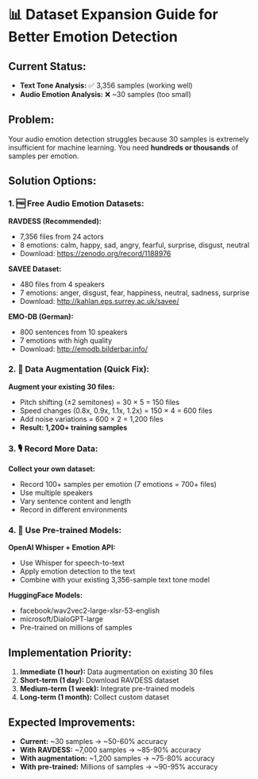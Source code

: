 # 📊 Dataset Expansion Guide for Better Emotion Detection

## Current Status:
- **Text Tone Analysis:** ✅ 3,356 samples (working well)
- **Audio Emotion Analysis:** ❌ ~30 samples (too small)

## Problem:
Your audio emotion detection struggles because 30 samples is extremely insufficient for machine learning. You need **hundreds or thousands** of samples per emotion.

## Solution Options:

### 1. 🆓 Free Audio Emotion Datasets:

**RAVDESS (Recommended):**
- 7,356 files from 24 actors
- 8 emotions: calm, happy, sad, angry, fearful, surprise, disgust, neutral
- Download: https://zenodo.org/record/1188976

**SAVEE Dataset:**
- 480 files from 4 speakers
- 7 emotions: anger, disgust, fear, happiness, neutral, sadness, surprise
- Download: http://kahlan.eps.surrey.ac.uk/savee/

**EMO-DB (German):**
- 800 sentences from 10 speakers
- 7 emotions with high quality
- Download: http://emodb.bilderbar.info/

### 2. 🔄 Data Augmentation (Quick Fix):

**Augment your existing 30 files:**
- Pitch shifting (±2 semitones) = 30 × 5 = 150 files
- Speed changes (0.8x, 0.9x, 1.1x, 1.2x) = 150 × 4 = 600 files
- Add noise variations = 600 × 2 = 1,200 files
- **Result: 1,200+ training samples**

### 3. 🎙️ Record More Data:

**Collect your own dataset:**
- Record 100+ samples per emotion (7 emotions = 700+ files)
- Use multiple speakers
- Vary sentence content and length
- Record in different environments

### 4. 🤖 Use Pre-trained Models:

**OpenAI Whisper + Emotion API:**
- Use Whisper for speech-to-text
- Apply emotion detection to the text
- Combine with your existing 3,356-sample text tone model

**HuggingFace Models:**
- facebook/wav2vec2-large-xlsr-53-english
- microsoft/DialoGPT-large
- Pre-trained on millions of samples

## Implementation Priority:

1. **Immediate (1 hour):** Data augmentation on existing 30 files
2. **Short-term (1 day):** Download RAVDESS dataset 
3. **Medium-term (1 week):** Integrate pre-trained models
4. **Long-term (1 month):** Collect custom dataset

## Expected Improvements:

- **Current:** ~30 samples → ~50-60% accuracy
- **With RAVDESS:** ~7,000 samples → ~85-90% accuracy
- **With augmentation:** ~1,200 samples → ~75-80% accuracy
- **With pre-trained:** Millions of samples → ~90-95% accuracy
